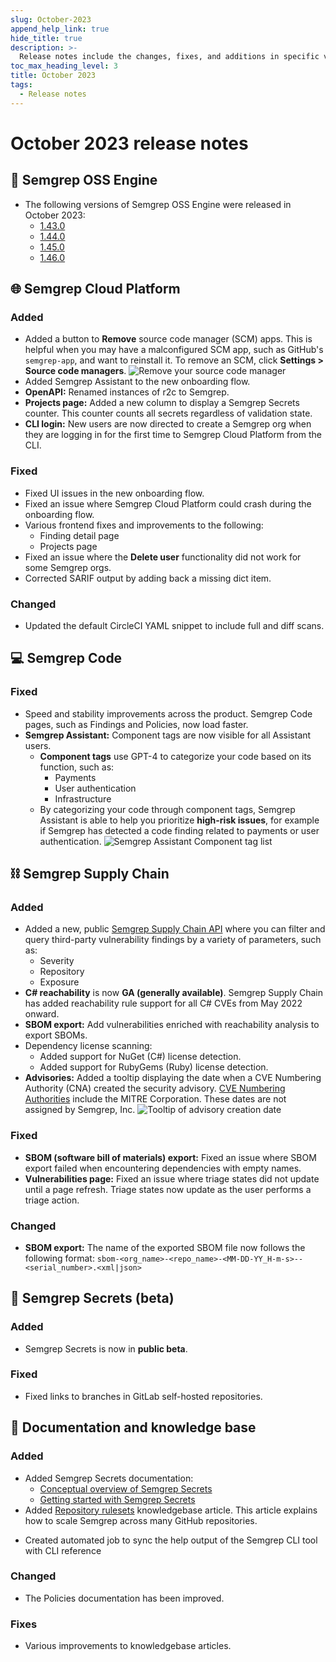 ```yaml
---
slug: October-2023
append_help_link: true
hide_title: true
description: >-
  Release notes include the changes, fixes, and additions in specific versions of Semgrep.
toc_max_heading_level: 3
title: October 2023
tags:
  - Release notes
---
```


# October 2023 release notes

## 🔧 Semgrep OSS Engine

- The following versions of Semgrep OSS Engine were released in October 2023:
  - [<i class="fas fa-external-link fa-xs"></i> 1.43.0](https://github.com/returntocorp/semgrep/releases/tag/v1.43.0)
  - [<i class="fas fa-external-link fa-xs"></i> 1.44.0](https://github.com/returntocorp/semgrep/releases/tag/v1.44.0)
  - [<i class="fas fa-external-link fa-xs"></i> 1.45.0](https://github.com/returntocorp/semgrep/releases/tag/v1.45.0)
  - [<i class="fas fa-external-link fa-xs"></i> 1.46.0](https://github.com/returntocorp/semgrep/releases/tag/v1.46.0)

## 🌐 Semgrep Cloud Platform

### Added
- Added a button to **Remove** source code manager (SCM) apps. This is helpful when you may have a malconfigured SCM app, such as GitHub's `semgrep-app`, and want to reinstall it. <!--(10688)--> To remove an SCM, click **<i class="fa-solid fa-gear"></i> Settings > Source code managers**.
![Remove your source code manager](/img/settings-scm-remove.png)
- Added Semgrep Assistant to the new onboarding flow. <!--(10716) -->
- **OpenAPI:** Renamed instances of r2c to Semgrep. <!--(10685) -->
- **Projects page:** Added a new column to display a Semgrep Secrets counter. This counter counts all secrets regardless of validation state. <!--(10588)-->
- **CLI login:** New users are now directed to create a Semgrep org when they are logging in for the first time to Semgrep Cloud Platform from the CLI. <!-- (10596) -->

### Fixed

- Fixed UI issues in the new onboarding flow.
- Fixed an issue where Semgrep Cloud Platform could crash during the onboarding flow. <!--(#10940) -->
- Various frontend fixes and improvements to the following:
	- Finding detail page
	- Projects page
- Fixed an issue where the **Delete user** functionality did not work for some Semgrep orgs. <!-- (#10756) -->
- Corrected SARIF output by adding back a missing dict item.

### Changed

- Updated the default CircleCI YAML snippet to include full and diff scans. <!-- (#10678) -->

## 💻 Semgrep Code

### Fixed

- Speed and stability improvements across the product. Semgrep Code pages, such as Findings and Policies, now load faster.
- **Semgrep Assistant:** Component tags are now visible for all Assistant users.
    - **Component tags** use GPT-4 to categorize your code based on its function, such as:
        - Payments
        - User authentication
        - Infrastructure
    - By categorizing your code through component tags, Semgrep Assistant is able to help you prioritize **high-risk issues**, for example if Semgrep has detected a code finding related to payments or user authentication.
    ![Semgrep Assistant Component tag list](/img/assistant-component-tags.png)

## ⛓️ Semgrep Supply Chain

### Added

- Added a new, public [<i class="fas fa-external-link fa-xs"></i> Semgrep Supply Chain API](https://semgrep.dev/api/v1/docs/#tag/SupplyChainService) where you can filter and query third-party vulnerability findings by a variety of parameters, such as:
    - Severity
    - Repository
    - Exposure
- **C# reachability** is now **GA (generally available)**. Semgrep Supply Chain has added reachability rule support for all C# CVEs from May 2022 onward.
- **SBOM export:** Add vulnerabilities enriched with reachability analysis to export SBOMs. <!-- (#10879 ) -->
- Dependency license scanning:
    - Added support for NuGet (C#) license detection. <!-- (10777) -->
    - Added support for RubyGems (Ruby) license detection.
- **Advisories:** Added a tooltip displaying the date when a CVE Numbering Authority (CNA) created the security advisory. [<i class="fas fa-external-link fa-xs"></i> CVE Numbering Authorities](https://nvd.nist.gov/general/cve-process) include the MITRE Corporation. These dates are not assigned by Semgrep, Inc. <!-- (10743) -->
![Tooltip of advisory creation date](/img/advisories-date-created.png#bordered)

### Fixed

* **SBOM (software bill of materials) export:** Fixed an issue where SBOM export failed when encountering dependencies with empty names.
* **Vulnerabilities page:** Fixed an issue where triage states did not update until a page refresh. Triage states now update as the user performs a triage action. <!-- (10887) -->

### Changed

- **SBOM export:** The name of the exported SBOM file now follows the following format: `sbom-<org_name>-<repo_name>-<MM-DD-YY_H-m-s>--<serial_number>.<xml|json>` <!-- (10850) -->

## 🔐 Semgrep Secrets (beta)

### Added
* Semgrep Secrets is now in **public beta**.

### Fixed

- Fixed links to branches in GitLab self-hosted repositories. <!-- (#10897) -->

## 📝 Documentation and knowledge base

### Added
* Added Semgrep Secrets documentation:
	* [<i class="fa-regular fa-file-lines"></i> Conceptual overview of Semgrep Secrets](/semgrep-secrets/conceptual-overview)
	* [<i class="fa-regular fa-file-lines"></i> Getting started with Semgrep Secrets](/semgrep-secrets/getting-started)
* Added [<i class="fa-regular fa-file-lines"></i> Repository rulesets](/kb/semgrep-ci/github-repository-rulesets-semgrep/) knowledgebase article. This article explains how to scale Semgrep across many GitHub repositories.
- Created automated job to sync the help output of the Semgrep CLI tool with CLI reference 

### Changed

- The Policies documentation has been improved.

### Fixes

* Various improvements to knowledgebase articles.


